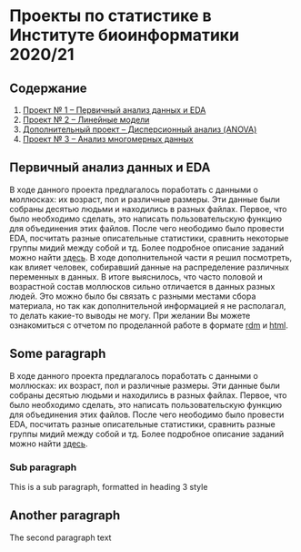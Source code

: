 # Проекты по статистике в Институте биоинформатики 2020/21



## Содержание
1. [Проект № 1 &ndash; Первичный анализ данных и EDA](#eda)
2. [Проект № 2 &ndash; Линейные модели](#lm)
3. [Дополнительный проект &ndash; Дисперсионный анализ (ANOVA)](#anova)
3. [Проект № 3 &ndash; Анализ многомерных данных](#mouse)

## Первичный анализ данных и EDA <a name="eda"></a>

В ходе данного проекта предлагалось поработать с данными о моллюсках: их возраст, пол и различные размеры. Эти данные были собраны десятью людьми и находились в разных файлах. Первое, что было необходимо сделать, это написать пользовательскую функцию для объединения этих файлов. После чего неободимо было провести EDA, посчитать разные описательные статистики, сравнить некоторые группы мидий между собой и тд. Более подробное описание заданий можно найти [здесь](https://github.com/danon6868/BI_Stat_2020/blob/main/project_eda/Project_1.pdf). В ходе дополнительной части я решил посмотреть, как влияет человек, собиравший данные на распределение различных переменных в данных. В итоге выяснилось, что часто половой и возрастной состав моллюсков сильно отличается в данных разных людей. Это можно было бы связать с разными местами сбора материала, но так как дополнительной информацией я не располагал, то делать какие-то выводы не могу. При желании Вы можете ознакомиться с отчетом по проделанной работе в формате [rdm](https://github.com/danon6868/BI_Stat_2020/blob/main/project_eda/project_eda.rmd) и [html](https://danon6868.github.io/BI_Stat_2020/project_eda). 

## Some paragraph <a name="lm"></a>
В ходе данного проекта предлагалось поработать с данными о моллюсках: их возраст, пол и различные размеры. Эти данные были собраны десятью людьми и находились в разных файлах. Первое, что было необходимо сделать, это написать пользовательскую функцию для объединения этих файлов. После чего неободимо было провести EDA, посчитать разные описательные статистики, сравнить разные группы мидий между собой и тд. Более подробное описание заданий можно найти  [здесь](). 

### Sub paragraph <a name="anova"></a>
This is a sub paragraph, formatted in heading 3 style

## Another paragraph <a name="mouse"></a>
The second paragraph text
